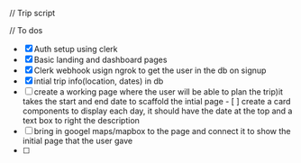 // Trip script


// To dos

- [x] Auth setup using clerk
- [x] Basic landing and dashboard pages
- [x] Clerk webhook usign ngrok to get the user in the db on signup
- [x] intial trip info(location, dates) in db 
- [ ] create a working page where the user will be able to plan the trip)it takes the start and end date to scaffold the intial page
        - [ ] create a card components to display each day, it should have the date at the top and a text box to right the description
- [ ] bring in googel maps/mapbox to the page and connect it to show the initial page that the user gave
- [ ] 